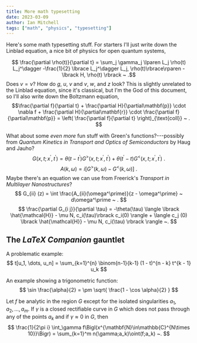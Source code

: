 ```yaml
---
title: More math typesetting
date: 2023-03-09
author: Ian Mitchell
tags: ["math", "physics", "typesetting"]
---
```


Here's some math typesetting stuff. For starters I'll just write down the
Linblad equation, a nice bit of physics for open quantum systems,
<!--$$
\frac{\partial \rho(r, t)}{\partial t} = 
\sum_j \gamma_j \lparen L_j \rho(r, t) L_j^\dagger
- \frac{1}{2} \lbrace L_j L_j^\dagger, \rho(r, t) \rbrace \rparen
- i \lbrack H, \rho(r, t) \rbrack \,. $$-->

$$ \frac{\partial \rho(t)}{\partial t} =
\sum_j \gamma_j \lparen L_j \rho(t) L_j^\dagger
-\frac{1}{2} \lbrace L_j^\dagger L_j, \rho(t)\rbrace\rparen
-\lbrack H, \rho(t) \rbrack ~ .$$
Does $v = \nu$? How do $g$, $u$, $v$ and *v*, $w$, and $z$ look? This is
slightly unrelated to the Linblad equation, since it's classical, but I'm the
God of this document, so I'll also write down the Boltzmann equation,
$$\frac{\partial f}{\partial t} + \frac{\partial H}{\partial\mathbf{p}}
\cdot \nabla f + \frac{\partial H}{\partial\mathbf{r}} \cdot \frac{\partial f}
{\partial\mathbf{p}} = \left( \frac{\partial f}{\partial t} 
\right)_{\text{coll}} ~ . $$


What about some *even more* fun stuff with Green's functions?---possibly from
*Quantum Kinetics in Transport and Optics of Semiconductors* by Haug and
Jauho?
$$
G(x, t; x^\prime, t^\prime ) = \theta(t - t^\prime )
G^>(x, t; x^\prime, t^\prime ) +
\theta(t^\prime - t) G^<(x, t; x^\prime, t^\prime ) ~ . $$
$$
A(k, \omega) = i \lbrack G^> (k, \omega) - G^< (k, \omega) \rbrack ~ .
$$
Maybe there's an equation we can use from Freerick's *Transport in Multilayer
Nanostructures*?
$$
G_{ii} (z) = \int \frac{A_{ii}(\omega^\prime)}{z - \omega^\prime} ~
d\omega^\prime ~ . $$
$$ \frac{\partial G_{i j}}{\partial \tau} = -\theta(\tau) \langle \lbrack
\hat{\mathcal{H}} - \mu N, c_i(\tau)\rbrack c_i(0) \rangle +
\langle c_j (0) \lbrack \hat{\mathcal{H}} - \mu N, c_i(\tau) \rbrack \rangle ~.
$$

## The *LaTeX Companion* gauntlet
A problematic example:
$$ t[u_1, \dots, u_n] = \sum_{k=1}^{n} \binom{n-1}{k-1} (1 - t)^{n - k}
t^{k - 1} u_k $$

An example showing a trigonometric function:
$$ \sin \frac{\alpha}{2} = \pm \sqrt{ \frac{1 - \cos \alpha}{2} } $$

Let $f$ be analytic in the region $G$ except for the isolated
singularities $a_1,a_2,\dots,a_m$. If $\gamma$ is a closed
rectifiable curve in $G$ which does not pass through any of the
points $a_k$ and if $\gamma\approx 0$ in $G$, then
$$
    \frac{1}{2\pi i} \int_\gamma f\Bigl(x^{\mathbf{N}\in\mathbb{C}^{N\times 10}}\Bigr)
    = \sum_{k=1}^m n(\gamma;a_k)\oint(f;a_k) ~.
$$
